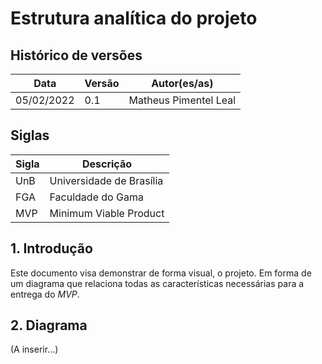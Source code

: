 # Estrutura analítica do projeto

## Histórico de versões

| Data | Versão | Autor(es/as) |
|------|--------|--------------|
|05/02/2022|0.1|Matheus Pimentel Leal|

## Siglas

| Sigla | Descrição |
|-------|-----------|
|  UnB  | Universidade de Brasília |
|  FGA  | Faculdade do Gama |
|  MVP  | Minimum Viable Product |

## 1. Introdução
Este documento visa demonstrar de forma visual, o projeto. Em forma de um diagrama que relaciona todas as características necessárias para a entrega do _MVP_.

## 2. Diagrama
(A inserir...)